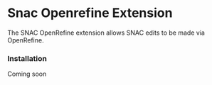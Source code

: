 # Snac Openrefine Extension
The SNAC OpenRefine extension allows SNAC edits to be made via OpenRefine.


### Installation

Coming soon
